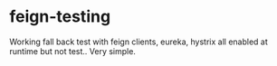 # feign-testing #

Working fall back test with feign clients, eureka, hystrix all enabled at runtime but not test.. Very simple.
